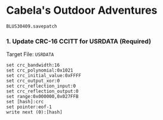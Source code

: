 # Cabela's  Outdoor Adventures 

`BLUS30409.savepatch`

### 1. Update CRC-16 CCITT for USRDATA (Required)

Target File: `USRDATA`

```
set crc_bandwidth:16
set crc_polynomial:0x1021
set crc_initial_value:0xFFFF
set crc_output_xor:0
set crc_reflection_input:0
set crc_reflection_output:0
set range:0x000000,0x027FFB
set [hash]:crc
set pointer:eof-1
write next (0):[hash]
```

